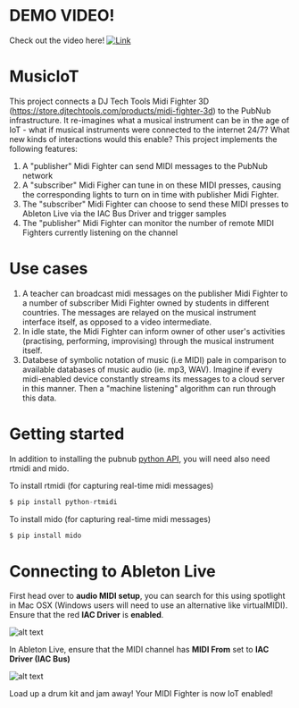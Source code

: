 # DEMO VIDEO!
Check out the video here!
[![Link](https://img.youtube.com/vi/svLImSlHAvk&t=162s/0.jpg)](https://www.youtube.com/watch?v=svLImSlHAvk&t=162s)

# MusicIoT

This project connects a DJ Tech Tools Midi Fighter 3D (https://store.djtechtools.com/products/midi-fighter-3d) to the PubNub infrastructure. It re-imagines what a musical instrument can be in the age of IoT - what if musical instruments were connected to the internet 24/7? What new kinds of interactions would this enable? This project implements the following features:

1. A "publisher" Midi Fighter can send MIDI messages to the PubNub network
2. A "subscriber" Midi Figher can tune in on these MIDI presses, causing the corresponding lights to turn on in time with publisher Midi Fighter.
3. The "subscriber" Midi Fighter can choose to send these MIDI presses to Ableton Live via the IAC Bus Driver and trigger samples
4. The "publisher" Midi Fighter can monitor the number of remote MIDI Fighters currently listening on the channel

# Use cases

1. A teacher can broadcast midi messages on the publisher Midi Fighter to a number of subscriber Midi Fighter owned by students in different countries. The messages are relayed on the musical instrument interface itself, as opposed to a video intermediate. 
2. In idle state, the Midi Fighter can inform owner of other user's activities (practising, performing, improvising) through the musical instrument itself. 
3. Databese of symbolic notation of music (i.e MIDI) pale in comparison to available databases of music audio (ie. mp3, WAV). Imagine if every midi-enabled device constantly streams its messages to a cloud server in this manner. Then a "machine listening" algorithm can run through this data.  

# Getting started

In addition to installing the pubnub [python API](https://www.pubnub.com/docs/python/pubnub-python-sdk), you will need also need rtmidi and mido.

To install rtmidi (for capturing real-time midi messages)
```python
$ pip install python-rtmidi
```

To install mido (for capturing real-time midi messages)
```python
$ pip install mido
```

# Connecting to Ableton Live

First head over to **audio MIDI setup**, you can search for this using spotlight in Mac OSX (Windows users will need to use an alternative like virtualMIDI). Ensure that the red **IAC Driver** is **enabled**.

![alt text](https://github.com/lamtharnhantrakul/MusicIoT/blob/master/img/IAC%20Driver.png)

In Ableton Live, ensure that the MIDI channel has **MIDI From** set to **IAC Driver (IAC Bus)**

![alt text](https://github.com/lamtharnhantrakul/MusicIoT/blob/master/img/Ableton%20Channel%20Strip.png)

Load up a drum kit and jam away! Your MIDI Fighter is now IoT enabled!



